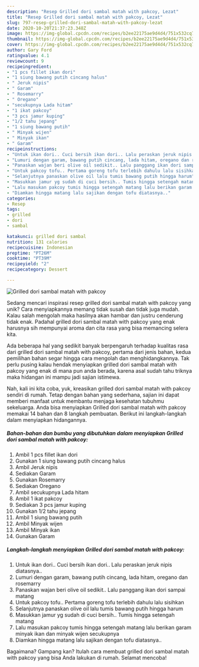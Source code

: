 ```yaml
---
description: "Resep Grilled dori sambal matah with pakcoy, Lezat"
title: "Resep Grilled dori sambal matah with pakcoy, Lezat"
slug: 797-resep-grilled-dori-sambal-matah-with-pakcoy-lezat
date: 2020-10-20T21:37:23.348Z
image: https://img-global.cpcdn.com/recipes/b2ee22175ae9d4d4/751x532cq70/grilled-dori-sambal-matah-with-pakcoy-foto-resep-utama.jpg
thumbnail: https://img-global.cpcdn.com/recipes/b2ee22175ae9d4d4/751x532cq70/grilled-dori-sambal-matah-with-pakcoy-foto-resep-utama.jpg
cover: https://img-global.cpcdn.com/recipes/b2ee22175ae9d4d4/751x532cq70/grilled-dori-sambal-matah-with-pakcoy-foto-resep-utama.jpg
author: Gary Ford
ratingvalue: 4.1
reviewcount: 9
recipeingredient:
- "1 pcs fillet ikan dori"
- "1 siung bawang putih cincang halus"
- " Jeruk nipis"
- " Garam"
- " Rosemarry"
- " Oregano"
- "secukupnya Lada hitam"
- "1 ikat pakcoy"
- "3 pcs jamur kuping"
- "1/2 tahu jepang"
- "1 siung bawang putih"
- " Minyak wijen"
- " Minyak ikan"
- " Garam"
recipeinstructions:
- "Untuk ikan dori.. Cuci bersih ikan dori.. Lalu peraskan jeruk nipis diatasnya.."
- "Lumuri dengan garam, bawang putih cincang, lada hitam, oregano dan rosemarry"
- "Panaskan wajan beri olive oil sedikit.. Lalu panggang ikan dori sampai matang"
- "Untuk pakcoy tofu.. Pertama goreng tofu terlebih dahulu lalu sisihkan"
- "Selanjutnya panaskan olive oil lalu tumis bawang putih hingga harum"
- "Masukkan jamur yg sudah di cuci bersih.. Tumis hingga setengah matang"
- "Lalu masukan pakcoy tumis hingga setengah matang lalu berikan garam minyak ikan dan minyak wijen secukupnya"
- "Diamkan hingga matang lalu sajikan dengan tofu diatasnya.."
categories:
- Resep
tags:
- grilled
- dori
- sambal

katakunci: grilled dori sambal 
nutrition: 131 calories
recipecuisine: Indonesian
preptime: "PT26M"
cooktime: "PT39M"
recipeyield: "2"
recipecategory: Dessert

---
```



![Grilled dori sambal matah with pakcoy](https://img-global.cpcdn.com/recipes/b2ee22175ae9d4d4/751x532cq70/grilled-dori-sambal-matah-with-pakcoy-foto-resep-utama.jpg)

Sedang mencari inspirasi resep grilled dori sambal matah with pakcoy yang unik? Cara menyiapkannya memang tidak susah dan tidak juga mudah. Kalau salah mengolah maka hasilnya akan hambar dan justru cenderung tidak enak. Padahal grilled dori sambal matah with pakcoy yang enak harusnya sih mempunyai aroma dan cita rasa yang bisa memancing selera kita.



Ada beberapa hal yang sedikit banyak berpengaruh terhadap kualitas rasa dari grilled dori sambal matah with pakcoy, pertama dari jenis bahan, kedua pemilihan bahan segar hingga cara mengolah dan menghidangkannya. Tak perlu pusing kalau hendak menyiapkan grilled dori sambal matah with pakcoy yang enak di mana pun anda berada, karena asal sudah tahu triknya maka hidangan ini mampu jadi sajian istimewa.


Nah, kali ini kita coba, yuk, kreasikan grilled dori sambal matah with pakcoy sendiri di rumah. Tetap dengan bahan yang sederhana, sajian ini dapat memberi manfaat untuk membantu menjaga kesehatan tubuhmu sekeluarga. Anda bisa menyiapkan Grilled dori sambal matah with pakcoy memakai 14 bahan dan 8 langkah pembuatan. Berikut ini langkah-langkah dalam menyiapkan hidangannya.

<!--inarticleads1-->

##### Bahan-bahan dan bumbu yang dibutuhkan dalam menyiapkan Grilled dori sambal matah with pakcoy:

1. Ambil 1 pcs fillet ikan dori
1. Gunakan 1 siung bawang putih cincang halus
1. Ambil  Jeruk nipis
1. Sediakan  Garam
1. Gunakan  Rosemarry
1. Sediakan  Oregano
1. Ambil secukupnya Lada hitam
1. Ambil 1 ikat pakcoy
1. Sediakan 3 pcs jamur kuping
1. Gunakan 1/2 tahu jepang
1. Ambil 1 siung bawang putih
1. Ambil  Minyak wijen
1. Ambil  Minyak ikan
1. Gunakan  Garam




<!--inarticleads2-->

##### Langkah-langkah menyiapkan Grilled dori sambal matah with pakcoy:

1. Untuk ikan dori.. Cuci bersih ikan dori.. Lalu peraskan jeruk nipis diatasnya..
1. Lumuri dengan garam, bawang putih cincang, lada hitam, oregano dan rosemarry
1. Panaskan wajan beri olive oil sedikit.. Lalu panggang ikan dori sampai matang
1. Untuk pakcoy tofu.. Pertama goreng tofu terlebih dahulu lalu sisihkan
1. Selanjutnya panaskan olive oil lalu tumis bawang putih hingga harum
1. Masukkan jamur yg sudah di cuci bersih.. Tumis hingga setengah matang
1. Lalu masukan pakcoy tumis hingga setengah matang lalu berikan garam minyak ikan dan minyak wijen secukupnya
1. Diamkan hingga matang lalu sajikan dengan tofu diatasnya..




Bagaimana? Gampang kan? Itulah cara membuat grilled dori sambal matah with pakcoy yang bisa Anda lakukan di rumah. Selamat mencoba!
